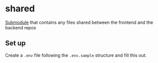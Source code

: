 # shared

[Submodule](https://git-scm.com/book/en/v2/Git-Tools-Submodules) that contains any files shared between the frontend and the backend repos

## Set up

Create a `.env` file following the `.env.sample` structure and fill this out.

